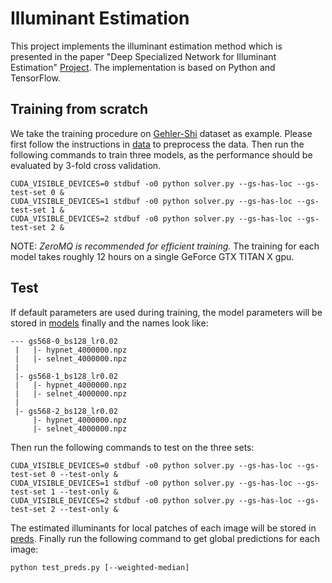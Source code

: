 [//]: <links>
[proj]: http://mmlab.ie.cuhk.edu.hk/projects/illuminant_estimation.html
[gs568]: http://www.cs.sfu.ca/~colour/data/shi_gehler/
[data]: ./data/
[models]: ./models/
[preds]: ./preds/ 

# Illuminant Estimation

This project implements the illuminant estimation method which is presented in the paper "Deep Specialized Network for Illuminant Estimation" [Project][proj]. The implementation is based on Python and TensorFlow.

## Training from scratch

We take the training procedure on [Gehler-Shi][gs568] dataset as example. Please first follow the instructions in [data][data] to preprocess the data. Then run the following commands to train three models, as the performance should be evaluated by 3-fold cross validation.
```
CUDA_VISIBLE_DEVICES=0 stdbuf -o0 python solver.py --gs-has-loc --gs-test-set 0 &
CUDA_VISIBLE_DEVICES=1 stdbuf -o0 python solver.py --gs-has-loc --gs-test-set 1 &
CUDA_VISIBLE_DEVICES=2 stdbuf -o0 python solver.py --gs-has-loc --gs-test-set 2 &
```

NOTE: *ZeroMQ is recommended for efficient training.* The training for each model takes roughly 12 hours on a single GeForce GTX TITAN X gpu.

## Test

If default parameters are used during training, the model parameters will be stored in [models][models] finally and the names look like:
```
--- gs568-0_bs128_lr0.02
 |   |- hypnet_4000000.npz
 |   |- selnet_4000000.npz
 |
 |- gs568-1_bs128_lr0.02
 |   |- hypnet_4000000.npz
 |   |- selnet_4000000.npz
 |
 |- gs568-2_bs128_lr0.02
     |- hypnet_4000000.npz
     |- selnet_4000000.npz
```

Then run the following commands to test on the three sets:
```
CUDA_VISIBLE_DEVICES=0 stdbuf -o0 python solver.py --gs-has-loc --gs-test-set 0 --test-only &
CUDA_VISIBLE_DEVICES=1 stdbuf -o0 python solver.py --gs-has-loc --gs-test-set 1 --test-only &
CUDA_VISIBLE_DEVICES=2 stdbuf -o0 python solver.py --gs-has-loc --gs-test-set 2 --test-only &
```
The estimated illuminants for local patches of each image will be stored in [preds][preds]. Finally run the following command to get global predictions for each image:
```
python test_preds.py [--weighted-median]
```
